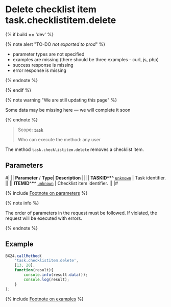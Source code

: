 # Delete checklist item task.checklistitem.delete

{% if build == 'dev' %}

{% note alert "TO-DO _not exported to prod_" %}

- parameter types are not specified
- examples are missing (there should be three examples - curl, js, php)
- success response is missing
- error response is missing

{% endnote %}

{% endif %}

{% note warning "We are still updating this page" %}

Some data may be missing here — we will complete it soon

{% endnote %}

> Scope: [`task`](../../scopes/permissions.md)
>
> Who can execute the method: any user

The method `task.checklistitem.delete` removes a checklist item.

## Parameters

#|
|| **Parameter** / **Type**| **Description** ||
|| **TASKID^*^**
[`unknown`](../../data-types.md) | Task identifier. ||
|| **ITEMID^*^**
[`unknown`](../../data-types.md) | Checklist item identifier. ||
|#

{% include [Footnote on parameters](../../../_includes/required.md) %}

{% note info %}

The order of parameters in the request must be followed. If violated, the request will be executed with errors.

{% endnote %}

## Example

```js
BX24.callMethod(
    'task.checklistitem.delete',
    [13, 20],
    function(result){
        console.info(result.data());
        console.log(result);
    }
);
```

{% include [Footnote on examples](../../../_includes/examples.md) %}
